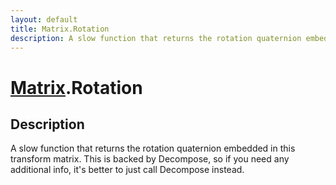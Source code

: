 ```yaml
---
layout: default
title: Matrix.Rotation
description: A slow function that returns the rotation quaternion embedded in this transform matrix. This is backed by Decompose, so if you need any additional info, it's better to just call Decompose instead.
---
```

# [Matrix]({{site.url}}/Pages/Reference/Matrix.html).Rotation

## Description
A slow function that returns the rotation quaternion
embedded in this transform matrix. This is backed by Decompose,
so if you need any additional info, it's better to just call
Decompose instead.

